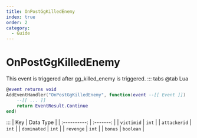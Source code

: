 ```yaml
---
title: OnPostGgKilledEnemy
index: true
order: 2
category:
  - Guide
---
```


# OnPostGgKilledEnemy
This event is triggered after gg_killed_enemy is triggered.
::: tabs
@tab Lua
```lua
@event returns void
AddEventHandler("OnPostGgKilledEnemy", function(event --[[ Event ]])
    --[[ ... ]]
    return EventResult.Continue
end)
```

:::
|      Key     | Data Type |
| :----------: | :-------: |
|  `victimid`  |   `int`   |
| `attackerid` |   `int`   |
|  `dominated` |   `int`   |
|   `revenge`  |   `int`   |
|    `bonus`   | `boolean` |